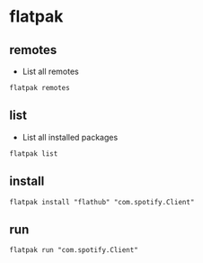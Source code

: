 # flatpak

## remotes

- List all remotes

```shell
flatpak remotes
```

## list

- List all installed packages

```shell
flatpak list
```

## install

```shell
flatpak install "flathub" "com.spotify.Client"
```

## run

```shell
flatpak run "com.spotify.Client"
```
